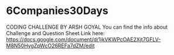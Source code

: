 # 6Companies30Days
CODING CHALLENGE BY ARSH GOYAL 
You can find the info about Challenge and Question Sheet Link here:
https://docs.google.com/document/d/1jkVKWPcOAE2Xjt7GFLV-M8N50HygZpWcO26REFa7dZM/edit

